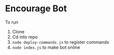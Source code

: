 # Encourage Bot
To run

1. Clone
2. Cd into repo
3. `node deploy-commands.js` to register commands
4. `node index.js` to make bot online
